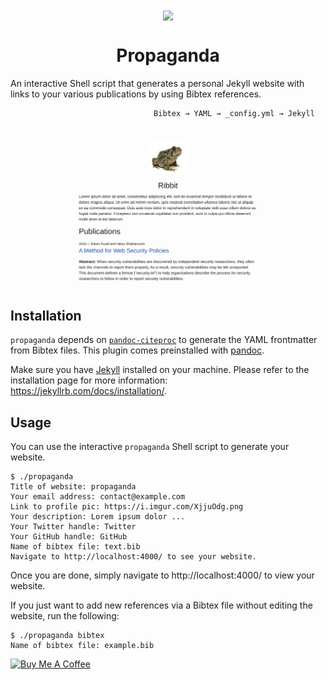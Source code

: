 <div align="center">
<img align="center" src="https://user-images.githubusercontent.com/18099289/60742609-54d56180-9f6e-11e9-9c5a-3e0009b7c707.png" height="200">
</div>
<h1 align="center">Propaganda</h1>

An interactive Shell script that generates a personal Jekyll website with links to your various publications by using Bibtex references.

```
                                Bibtex → YAML → _config.yml → Jekyll
```

![](propaganda.png)

## Installation

`propaganda` depends on [`pandoc-citeproc`](https://github.com/jgm/pandoc-citeproc) to generate the YAML frontmatter from Bibtex files. This plugin comes preinstalled with [pandoc](https://pandoc.org/).

Make sure you have [Jekyll](https://jekyllrb.com/) installed on your machine. Please refer to the installation page for more information: https://jekyllrb.com/docs/installation/.

## Usage

You can use the interactive `propaganda` Shell script to generate your website.

```
$ ./propaganda 
Title of website: propaganda
Your email address: contact@example.com
Link to profile pic: https://i.imgur.com/XjjuOdg.png
Your description: Lorem ipsum dolor ...
Your Twitter handle: Twitter
Your GitHub handle: GitHub
Name of bibtex file: text.bib
Navigate to http://localhost:4000/ to see your website.
```

Once you are done, simply navigate to http://localhost:4000/ to view your website.

If you just want to add new references via a Bibtex file without editing the website, run the following:

```
$ ./propaganda bibtex
Name of bibtex file: example.bib
```

<a href="https://www.buymeacoffee.com/edoverflow" target="_blank"><img src="https://www.buymeacoffee.com/assets/img/custom_images/orange_img.png" alt="Buy Me A Coffee" style="height: auto !important;width: auto !important;" ></a>
